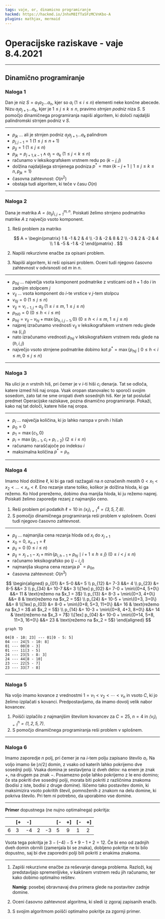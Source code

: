 ```yaml
---
tags: vaje, or, dinamicno programiranje
hackmd: https://hackmd.io/JnhxM8IfTaSFzMCVnKbo-A
plugins: mathjax, mermaid
---
```

# Operacijske raziskave - vaje 8.4.2021

---

## Dinamično programiranje

### Naloga 1

Dan je niz $S = {a_1} {a_2} \dots {a_n}$, kjer so ${a_i}$ ($1 \le i \le n$) elementi neke končne abecede. Nizu ${a_j} {a_{j+1}} \dots {a_k}$, kjer je $1 \le j \le k \le n$, pravimo *strnjen podniz* niza $S$. S pomočjo dinamičnega programiranja napiši algoritem, ki določi najdaljši palindromski strnjen podniz v $S$.

----

* ${p_{jk}}$ ... ali je strnjen podniz ${a_j} {a_{j+1}} \dots {a_k}$ palindrom
* ${p_{j,j-1}} = 1$ ($1 \le j \le n+1$)
* ${p_{jj}} = 1$ ($1 \le j \le n$)
* ${p_{jk}} = {p_{j+1,k-1}} \land {a_j} = {a_k}$ ($1 \le j < k \le n$)
* računamo v leksikografskem vrstnem redu po $(k-j, j)$
* dolžina najdaljšega strnjenega podniza $p^* = \max \lbrace k-j+1 \mid 1 \le j \le k \le n, {p_{jk}} = 1 \rbrace$
* časovna zahtevnost: $O(n^2)$
* obstaja tudi algoritem, ki teče v času $O(n)$

---

### Naloga 2

Dana je matrika <i>$A = (a_{ij})_{i,j=1}^{m,n}$</i>. Poiskati želimo strnjeno podmatriko matrike $A$ z največjo vsoto komponent.

1. Reši problem za matriko

   $$
   A = \begin{pmatrix}
    1 & -1 &  2 &  4 \\
   -3 & -2 &  8 &  2 \\
   -3 &  2 & -2 &  4 \\
    1 & -5 & -1 & -2
   \end{pmatrix} .
   $$

2. Napiši rekurzivne enačbe za opisani problem.

3. Napiši algoritem, ki reši opisani problem. Oceni tudi njegovo časovno zahtevnost v odvisnosti od $m$ in $n$.

----

* ${p_{hij}}$ ... največja vsota komponent podmatrike z vrsticami od $h+1$ do $i$ in zadnjim stolpcem $j$
* ${v_{ij}}$ ... vsota komponent do $i$-te vrstice v $j$-tem stolpcu
* ${v_{0j}} = 0$ ($1 \le j \le n$)
* ${v_{ij}} = {v_{i-1,j}} + {a_{ij}}$ ($1 \le i \le m$, $1 \le j \le n$)
* ${p_{hi0}} = 0$ ($0 \le h < i \le m$)
* ${p_{hij}} = {v_{ij}} - {v_{hj}} + \max \lbrace {p_{h,i,j-1}}, 0 \rbrace$ ($0 \le h < i \le m$, $1 \le j \le n$)
* najprej izračunamo vrednosti ${v_{ij}}$ v leksikografskem vrstnem redu glede na $(i, j)$
* nato izračunamo vrednosti ${p_{hij}}$ v leksikografskem vrstnem redu glede na $(h, i, j)$
* največjo vsoto strnjene podmatrike dobimo kot $p^* = \max \lbrace {p_{hij}} \mid 0 \le h < i \le m, 0 \le j \le n \rbrace$

---

### Naloga 3

Na ulici je $n$ vrstnih hiš, pri čemer je v $i$-ti hiši ${c_i}$ denarja. Tat se odloča, katere izmed hiš naj oropa. Vsak oropan stanovalec to sporoči svojim sosedom, zato tat ne sme oropati dveh sosednjih hiš. Ker je tat poslušal predmet Operacijske raziskave, pozna dinamično programiranje. Pokaži, kako naj tat določi, katere hiše naj oropa.

----

* ${p_i}$ ... največja količina, ki jo lahko naropa v prvih $i$ hišah
* ${p_0} = 0$
* ${p_1} = \max \lbrace {c_1}, 0 \rbrace$
* ${p_i} = \max \lbrace {p_{i-1}}, {c_i} + {p_{i-2}} \rbrace$ ($2 \le i \le n$)
* računamo naraščajoče po indeksu $i$
* maksimalna količina $p^* = {p_n}$

---

### Naloga 4

Imamo hlod dolžine $\ell$, ki bi ga radi razžagali na $n$ označenih mestih $0 < {x_1} < {x_2} < \dots < {x_n} < \ell$. Eno rezanje stane toliko, kolikor je dolžina hloda, ki ga režemo. Ko hlod prerežemo, dobimo dva manjša hloda, ki ju režemo naprej. Poiskati želimo zaporedje rezanj z najmanjšo ceno.

1. Reši problem pri podatkih $\ell = 10$ in <i>$(x_i)_{i=1}^4 = (3, 5, 7, 8)$</i>.
2. S pomočjo dinamičnega programiranja reši problem v splošnem. Oceni tudi njegovo časovno zahtevnost.

----

* ${p_{ij}}$ ... najmanjša cena rezanja hloda od ${x_i}$ do ${x_{j+1}}$
* ${x_0} = 0$, ${x_{n+1}} = \ell$
* ${p_{ii}} = 0$ ($0 \le i \le n$)
* ${p_{ij}} = {x_{j+1}} - {x_i} + \min \lbrace {p_{i,h-1}} + {p_{hj}} \mid i+1 \le h \le j \rbrace$ ($0 \le i < j \le n$)
* računamo leksikografsko po $(j-i, i)$
* najmanjša skupna cena rezanja $p^* = {p_{0n}}$
* časovna zahtevnost: $O(n^3)$

$$
\begin{aligned}
p_{01} &= 5-0 &&= 5 \\
p_{12} &= 7-3 &&= 4 \\
p_{23} &= 8-5 &&= 3 \\
p_{34} &= 10-7 &&= 3 \\[1ex]
p_{02} &= 7-0 + \min\{0+4, 5+0\} &&= 11 & \text{režemo na $x_1 = 3$} \\
p_{13} &= 8-3 + \min\{0+3, 4+0\} &&= 8 & \text{režemo na $x_2 = 5$} \\
p_{24} &= 10-5 + \min\{0+3, 3+0\} &&= 8 \\[1ex]
p_{03} &= 8-0 + \min\{0+8, 5+3, 11+0\} &&= 16 & \text{režemo na $x_1 = 3$ ali $x_2 = 5$} \\
p_{14} &= 10-3 + \min\{0+8, 4+3, 8+0\} &&= 14 & \text{režemo na $x_3 = 7$} \\[1ex]
p_{04} &= 10-0 + \min\{0+14, 5+8, 11+3, 16+0\} &&= 23 & \text{režemo na $x_2 = 5$}
\end{aligned}
$$

```mermaid
graph TD

04[0 - 10: 23] --- 01[0 - 5: 5]
04 --- 24[5 - 10: 8]
01 --- 00[0 - 3]
01 --- 11[3 - 5]
24 --- 23[5 - 8: 3]
24 --- 44[8 - 10]
23 --- 22[5 - 7]
23 --- 33[7 - 8]
```

---

### Naloga 5

Na voljo imamo kovance z vrednostmi $1 = {v_1} < {v_2} < \cdots < {v_n}$ in vsoto $C$, ki jo želimo izplačati s kovanci. Predpostavljamo, da imamo dovolj velik nabor kovancev.

1. Poišči izplačilo z najmanjšim številom kovancev
za $C = 25$, $n = 4$ in <i>$(v_i)_{i=1}^n = (1, 2, 5, 7)$</i>.
2. S pomočjo dinamičnega programiranja reši problem v splošnem.

---

### Naloga 6

Imamo zaporedje $n$ polj, pri čemer je na $i$-tem polju zapisano število ${a_i}$. Na voljo imamo še $\lfloor n/2 \rfloor$ domin, z vsako od katerih lahko pokrijemo dve sosednji polji. Vsaka domina je sestavljena iz dveh delov: na enem je znak $+$, na drugem pa znak $-$. Posamezno polje lahko pokrijemo z le eno domino; če sta pokriti dve sosednji polji, morata biti pokriti z različnima znakoma (bodisi z iste, bodisi z druge domine). Iščemo tako postavitev domin, ki maksimizira vsoto pokritih števil, pomnoženih z znakom na delu domine, ki pokriva število. Pri tem ni potrebno, da uporabimo vse domine.

----

**Primer** dopustnega (ne nujno optimalnega) pokritja:

|    | [+ | -] |    |    | [- | +] | [- | +] |
| -- | -- | -- | -- | -- | -- | -- | -- | -- |
|  6 |  3 | -4 |  2 | -3 |  5 |  9 |  1 |  2 |

Vsota tega pokritja je $3 - (-4) - 5 + 9 - 1 + 2 = 12$. Če bi eno od zadnjih dveh domin obrnili (zamenjala bi se znaka), dobljeno pokritje ne bi bilo dopustno, saj bi dve zaporedni polji bili pokriti z enakima znakoma.

----

1. Zapiši rekurzivne enačbe za reševanje danega problema. Razloži, kaj predstavljajo spremenljivke, v kakšnem vrstnem redu jih računamo, ter kako dobimo optimalno rešitev.

   **Namig:** posebej obravnavaj dva primera glede na postavitev zadnje domine.

2. Oceni časovno zahtevnost algoritma, ki sledi iz zgoraj zapisanih enačb.

3. S svojim algoritmom poišči optimalno pokritje za zgornji primer.
